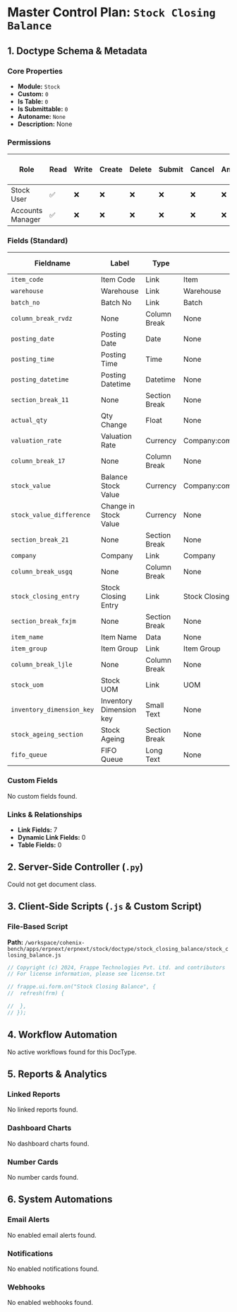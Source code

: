 # Master Control Plan: `Stock Closing Balance`

## 1. Doctype Schema & Metadata

### Core Properties
- **Module:** `Stock`
- **Custom:** `0`
- **Is Table:** `0`
- **Is Submittable:** `0`
- **Autoname:** `None`
- **Description:** None

### Permissions
| Role | Read | Write | Create | Delete | Submit | Cancel | Amend | Report | Import | Export | Print | Email | Share | Set User Perms |
|---|---|---|---|---|---|---|---|---|---|---|---|---|---|---|
| Stock User | ✅ | ❌ | ❌ | ❌ | ❌ | ❌ | ❌ | ✅ | ❌ | ✅ | ✅ | ❌ | ❌ | ❌ |
| Accounts Manager | ✅ | ❌ | ❌ | ❌ | ❌ | ❌ | ❌ | ✅ | ❌ | ✅ | ❌ | ❌ | ❌ | ❌ |


### Fields (Standard)
| Fieldname | Label | Type | Options | Required | Hidden | Read Only | Default | Description |
|---|---|---|---|---|---|---|---|---|
| `item_code` | Item Code | Link | Item |  |  | ✅ | None | None |
| `warehouse` | Warehouse | Link | Warehouse |  |  | ✅ | None | None |
| `batch_no` | Batch No | Link | Batch |  |  | ✅ | None | None |
| `column_break_rvdz` | None | Column Break | None |  |  |  | None | None |
| `posting_date` | Posting Date | Date | None |  |  | ✅ | None | None |
| `posting_time` | Posting Time | Time | None |  |  | ✅ | None | None |
| `posting_datetime` | Posting Datetime | Datetime | None |  |  | ✅ | None | None |
| `section_break_11` | None | Section Break | None |  |  |  | None | None |
| `actual_qty` | Qty Change | Float | None |  |  | ✅ | None | None |
| `valuation_rate` | Valuation Rate | Currency | Company:company:default_currency |  |  | ✅ | None | None |
| `column_break_17` | None | Column Break | None |  |  |  | None | None |
| `stock_value` | Balance Stock Value | Currency | Company:company:default_currency |  |  | ✅ | None | None |
| `stock_value_difference` | Change in Stock Value | Currency | None |  |  | ✅ | None | None |
| `section_break_21` | None | Section Break | None |  |  |  | None | None |
| `company` | Company | Link | Company |  |  | ✅ | None | None |
| `column_break_usgq` | None | Column Break | None |  |  |  | None | None |
| `stock_closing_entry` | Stock Closing Entry | Link | Stock Closing Entry |  |  | ✅ | None | None |
| `section_break_fxjm` | None | Section Break | None |  |  |  | None | None |
| `item_name` | Item Name | Data | None |  |  | ✅ | None | None |
| `item_group` | Item Group | Link | Item Group |  |  | ✅ | None | None |
| `column_break_ljle` | None | Column Break | None |  |  |  | None | None |
| `stock_uom` | Stock UOM | Link | UOM |  |  | ✅ | None | None |
| `inventory_dimension_key` | Inventory Dimension key | Small Text | None |  |  | ✅ | None | None |
| `stock_ageing_section` | Stock Ageing | Section Break | None |  |  |  | None | None |
| `fifo_queue` | FIFO Queue | Long Text | None |  |  | ✅ | None | None |


### Custom Fields
No custom fields found.


### Links & Relationships
- **Link Fields:** 7
- **Dynamic Link Fields:** 0
- **Table Fields:** 0

## 2. Server-Side Controller (`.py`)
Could not get document class.


## 3. Client-Side Scripts (`.js` & Custom Script)
### File-Based Script
**Path:** `/workspace/cohenix-bench/apps/erpnext/erpnext/stock/doctype/stock_closing_balance/stock_closing_balance.js`
```javascript
// Copyright (c) 2024, Frappe Technologies Pvt. Ltd. and contributors
// For license information, please see license.txt

// frappe.ui.form.on("Stock Closing Balance", {
// 	refresh(frm) {

// 	},
// });

```




## 4. Workflow Automation
No active workflows found for this DocType.


## 5. Reports & Analytics
### Linked Reports
No linked reports found.


### Dashboard Charts
No dashboard charts found.


### Number Cards
No number cards found.


## 6. System Automations
### Email Alerts
No enabled email alerts found.


### Notifications
No enabled notifications found.


### Webhooks
No enabled webhooks found.
